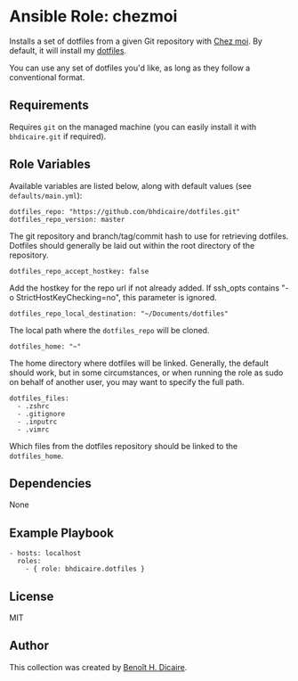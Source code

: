 # Ansible Role: chezmoi

Installs a set of dotfiles from a given Git repository with [Chez moi](https://github.com/twpayne/chezmoi). By default, it will install my [dotfiles](https://github.com/bhdicaire/dotFiles).

You can use any set of dotfiles you'd like, as long as they follow a conventional format.


## Requirements

Requires `git` on the managed machine (you can easily install it with `bhdicaire.git` if required).

## Role Variables

Available variables are listed below, along with default values (see `defaults/main.yml`):

    dotfiles_repo: "https://github.com/bhdicaire/dotfiles.git"
    dotfiles_repo_version: master

The git repository and branch/tag/commit hash to use for retrieving dotfiles. Dotfiles should generally be laid out within the root directory of the repository.

    dotfiles_repo_accept_hostkey: false

Add the hostkey for the repo url if not already added. If ssh_opts contains "-o StrictHostKeyChecking=no", this parameter is ignored.

    dotfiles_repo_local_destination: "~/Documents/dotfiles"

The local path where the `dotfiles_repo` will be cloned.

    dotfiles_home: "~"

The home directory where dotfiles will be linked. Generally, the default should work, but in some circumstances, or when running the role as sudo on behalf of another user, you may want to specify the full path.

    dotfiles_files:
      - .zshrc
      - .gitignore
      - .inputrc
      - .vimrc

Which files from the dotfiles repository should be linked to the `dotfiles_home`.

## Dependencies

None

## Example Playbook

    - hosts: localhost
      roles:
        - { role: bhdicaire.dotfiles }

## License

MIT

## Author

This collection was created by [Benoît H. Dicaire](https://BHDicaire.com).